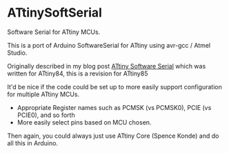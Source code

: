 # ATtinySoftSerial
Software Serial for ATtiny MCUs.

This is a port of Arduino SoftwareSerial for ATtiny using avr-gcc / Atmel Studio.

Originally described in my blog post [ATtiny Software Serial](http://www.bot-thoughts.com/2013/11/attiny-software-serial.html)
which was written for ATtiny84, this is a revision for ATtiny85

It'd be nice if the code could be set up to more easily support configuration for multiple ATtiny MCUs.

* Appropriate Register names such as PCMSK (vs PCMSK0), PCIE (vs PCIE0), and so forth
* More easily select pins based on MCU chosen.

Then again, you could always just use ATtiny Core (Spence Konde) and do all this in Arduino.
